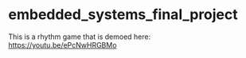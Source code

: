 # embedded_systems_final_project
This is a rhythm game that is demoed here: https://youtu.be/ePcNwHRGBMo
